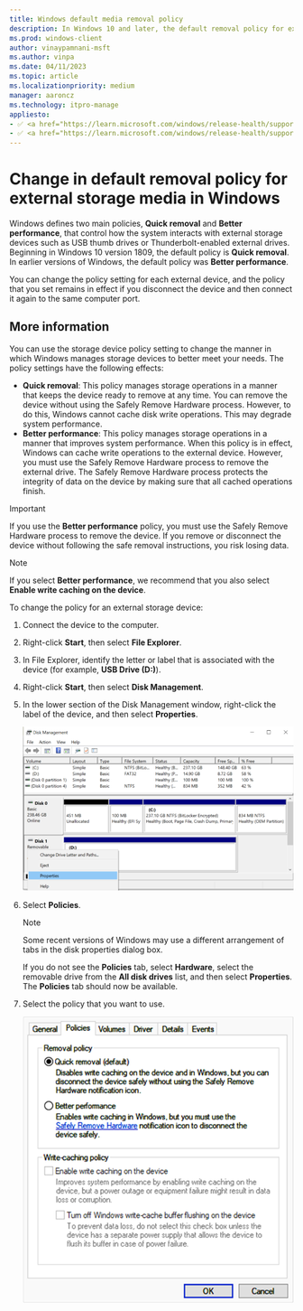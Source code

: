 ```yaml
---
title: Windows default media removal policy
description: In Windows 10 and later, the default removal policy for external storage media changed from Better performance to Quick removal.
ms.prod: windows-client
author: vinaypamnani-msft
ms.author: vinpa
ms.date: 04/11/2023
ms.topic: article
ms.localizationpriority: medium
manager: aaroncz
ms.technology: itpro-manage
appliesto:
- ✅ <a href="https://learn.microsoft.com/windows/release-health/supported-versions-windows-client" target="_blank">Windows 11</a>
- ✅ <a href="https://learn.microsoft.com/windows/release-health/supported-versions-windows-client" target="_blank">Windows 10</a>
---
```


# Change in default removal policy for external storage media in Windows

Windows defines two main policies, **Quick removal** and **Better performance**, that control how the system interacts with external storage devices such as USB thumb drives or Thunderbolt-enabled external drives. Beginning in Windows 10 version 1809, the default policy is **Quick removal**. In earlier versions of Windows, the default policy was **Better performance**.

You can change the policy setting for each external device, and the policy that you set remains in effect if you disconnect the device and then connect it again to the same computer port.

## More information

You can use the storage device policy setting to change the manner in which Windows manages storage devices to better meet your needs. The policy settings have the following effects:

- **Quick removal**: This policy manages storage operations in a manner that keeps the device ready to remove at any time. You can remove the device without using the Safely Remove Hardware process. However, to do this, Windows cannot cache disk write operations. This may degrade system performance.
- **Better performance**: This policy manages storage operations in a manner that improves system performance. When this policy is in effect, Windows can cache write operations to the external device. However, you must use the Safely Remove Hardware process to remove the external drive. The Safely Remove Hardware process protects the integrity of data on the device by making sure that all cached operations finish.

> [!IMPORTANT]
> If you use the **Better performance** policy, you must use the Safely Remove Hardware process to remove the device. If you remove or disconnect the device without following the safe removal instructions, you risk losing data.

> [!NOTE]
> If you select **Better performance**, we recommend that you also select **Enable write caching on the device**.

To change the policy for an external storage device:

1. Connect the device to the computer.
1. Right-click **Start**, then select **File Explorer**.
1. In File Explorer, identify the letter or label that is associated with the device (for example, **USB Drive (D:)**).
1. Right-click **Start**, then select **Disk Management**.
1. In the lower section of the Disk Management window, right-click the label of the device, and then select **Properties**.

   ![In Disk Management, right-click the device and click Properties.](./images/change-def-rem-policy-1.png)

1. Select **Policies**.

   > [!NOTE]
   > Some recent versions of Windows may use a different arrangement of tabs in the disk properties dialog box.
   >
   > If you do not see the **Policies** tab, select **Hardware**, select the removable drive from the **All disk drives** list, and then select **Properties**. The **Policies** tab should now be available.

1. Select the policy that you want to use.

   ![Policy options for disk management.](./images/change-def-rem-policy-2.png)
